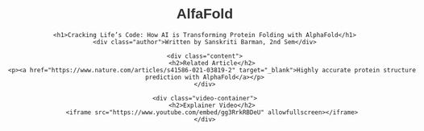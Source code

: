 # AlfaFold
<!DOCTYPE html>
<html lang="en">
<head>
    <meta charset="UTF-8">
    <meta name="viewport" content="width=device-width, initial-scale=1.0">
    <title>Cracking Life’s Code: How AI is Transforming Protein Folding with AlphaFold</title>
    <style>
        body {
            font-family: Arial, sans-serif;
            margin: 20px auto;
            padding: 20px;
            max-width: 900px;
            text-align: center;
        }
        h1 { 
            color: #333; 
            font-size: 28px; 
        }
        .author {
            font-size: 18px;
            color: #555;
            font-weight: bold;
            margin-top: 5px;
            padding: 10px;
            background: #f0f0f0;
            display: inline-block;
            border-radius: 5px;
        }
        .content {
            margin-top: 20px;
        }
        .video-container {
            margin-top: 30px;
        }
        iframe {
            width: 100%;
            height: 400px;
            border: none;
        }
        a {
            color: #0073e6;
            text-decoration: none;
            font-weight: bold;
        }
        a:hover {
            text-decoration: underline;
        }
    </style>
</head>
<body>

    <h1>Cracking Life’s Code: How AI is Transforming Protein Folding with AlphaFold</h1>
    <div class="author">Written by Sanskriti Barman, 2nd Sem</div>

    <div class="content">
        <h2>Related Article</h2>
        <p><a href="https://www.nature.com/articles/s41586-021-03819-2" target="_blank">Highly accurate protein structure prediction with AlphaFold</a></p>
    </div>

    <div class="video-container">
        <h2>Explainer Video</h2>
        <iframe src="https://www.youtube.com/embed/gg3RrkRBDeU" allowfullscreen></iframe>
    </div>

</body>
</html>
